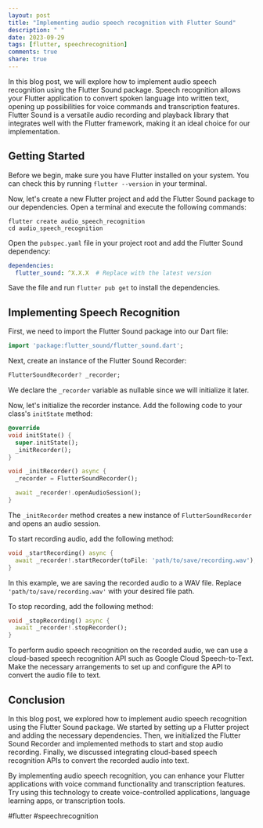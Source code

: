 ```yaml
---
layout: post
title: "Implementing audio speech recognition with Flutter Sound"
description: " "
date: 2023-09-29
tags: [flutter, speechrecognition]
comments: true
share: true
---
```


In this blog post, we will explore how to implement audio speech recognition using the Flutter Sound package. Speech recognition allows your Flutter application to convert spoken language into written text, opening up possibilities for voice commands and transcription features. Flutter Sound is a versatile audio recording and playback library that integrates well with the Flutter framework, making it an ideal choice for our implementation.

## Getting Started

Before we begin, make sure you have Flutter installed on your system. You can check this by running `flutter --version` in your terminal.

Now, let's create a new Flutter project and add the Flutter Sound package to our dependencies. Open a terminal and execute the following commands:

```
flutter create audio_speech_recognition
cd audio_speech_recognition
```

Open the `pubspec.yaml` file in your project root and add the Flutter Sound dependency:

```yaml
dependencies:
  flutter_sound: ^X.X.X  # Replace with the latest version
```

Save the file and run `flutter pub get` to install the dependencies.

## Implementing Speech Recognition

First, we need to import the Flutter Sound package into our Dart file:

```dart
import 'package:flutter_sound/flutter_sound.dart';
```

Next, create an instance of the Flutter Sound Recorder:

```dart
FlutterSoundRecorder? _recorder;
```

We declare the `_recorder` variable as nullable since we will initialize it later.

Now, let's initialize the recorder instance. Add the following code to your class's `initState` method:

```dart
@override
void initState() {
  super.initState();
  _initRecorder();
}

void _initRecorder() async {
  _recorder = FlutterSoundRecorder();

  await _recorder!.openAudioSession();
}
```

The `_initRecorder` method creates a new instance of `FlutterSoundRecorder` and opens an audio session. 

To start recording audio, add the following method:

```dart
void _startRecording() async {
  await _recorder!.startRecorder(toFile: 'path/to/save/recording.wav');
}
```

In this example, we are saving the recorded audio to a WAV file. Replace `'path/to/save/recording.wav'` with your desired file path.

To stop recording, add the following method:

```dart
void _stopRecording() async {
  await _recorder!.stopRecorder();
}
```

To perform audio speech recognition on the recorded audio, we can use a cloud-based speech recognition API such as Google Cloud Speech-to-Text. Make the necessary arrangements to set up and configure the API to convert the audio file to text.

## Conclusion

In this blog post, we explored how to implement audio speech recognition using the Flutter Sound package. We started by setting up a Flutter project and adding the necessary dependencies. Then, we initialized the Flutter Sound Recorder and implemented methods to start and stop audio recording. Finally, we discussed integrating cloud-based speech recognition APIs to convert the recorded audio into text.

By implementing audio speech recognition, you can enhance your Flutter applications with voice command functionality and transcription features. Try using this technology to create voice-controlled applications, language learning apps, or transcription tools.

#flutter #speechrecognition